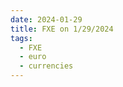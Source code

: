 ```yaml
---
date: 2024-01-29
title: FXE on 1/29/2024
tags: 
  - FXE
  - euro
  - currencies
---
```

<div class="post">
<snapshot-grid 
    :reports="['2024/01/26/CTA/FXE', '2024/01/29/CTA/FXE', '2024/01/29/MTP/FXE']"
    chart="2024/01/29/Chart/FXE"
/>
<p>

</p>
<p>

</p>
</div>